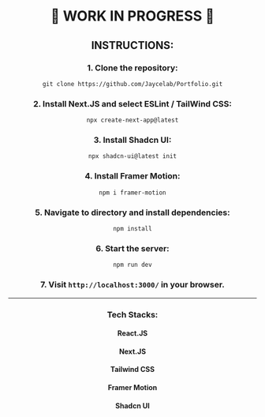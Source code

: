 <div align="center">

# 🚧 WORK IN PROGRESS 🚧

## INSTRUCTIONS:
 

### 1. Clone the repository:

`git clone https://github.com/Jaycelab/Portfolio.git`

### 2. Install Next.JS and select ESLint / TailWind CSS:

`npx create-next-app@latest`

### 3. Install Shadcn UI:

`npx shadcn-ui@latest init`

### 4. Install Framer Motion:

`npm i framer-motion`

### 5. Navigate to directory and install dependencies:

`npm install`

### 6. Start the server:

`npm run dev`

### 7. Visit `http://localhost:3000/` in your browser.

<hr>

### Tech Stacks:

#### React.JS

#### Next.JS

#### Tailwind CSS

#### Framer Motion

#### Shadcn UI

</div>

